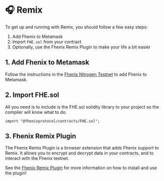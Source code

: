 # 🎧 Remix

To get up and running with Remix, you should follow a few easy steps:

1. Add Fhenix to Metamask
2. Import `FHE.sol` from your contract
3. Optionally, use the Fhenix Remix Plugin to make your life a bit easier

## 1. Add Fhenix to Metamask

Follow the instructions in the [Fhenix Nitrogen Testnet](../Fhenix%20Testnet/Connecting-To.md) to add Fhenix to Metamask.

## 2. Import FHE.sol

All you need is to include is the FHE.sol solidity library to your project so the compiler will know what to do.

```solidity
import "@fhenixprotocol/contracts/FHE.sol";
```

## 3. Fhenix Remix Plugin

The Fhenix Remix Plugin is a browser extension that adds Fhenix support to Remix. It allows you to encrypt and decrypt data in your contracts, and to interact with the Fhenix testnet.

See the [Fhenix Remix Plugin](../Tools%20and%20Utilities/Fhenix-Remix-Plugin.md) for more information on how to install and use the plugin!

